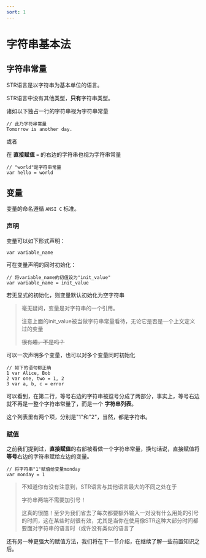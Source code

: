 ```yaml
---
sort: 1
---
```


# 字符串基本法

## 字符串常量

STR语言是以字符串为基本单位的语言。

STR语言中没有其他类型，**只有**字符串类型。

诸如以下独占一行的字符串视为字符串常量
```
// 此乃字符串常量
Tomorrow is another day.
```
或者

在 **直接赋值** `=` 的右边的字符串也视为字符串常量
```
// "world"是字符串常量
var hello = world
```

## 变量

变量的命名遵循 `ANSI C` 标准。

### 声明

变量可以如下形式声明：

    var variable_name

可在变量声明的同时初始化：

    // 将variable_name的初值设为"init_value"
    var variable_name = init_value

若无显式的初始化，则变量默认初始化为空字符串

> 毫无疑问，变量是对字符串的一个引用。
>  
> 注意上面的init_value被当做字符串常量看待，无论它是否是一个上文定义过的变量
>
> ~~很有趣，不是吗？~~

可以一次声明多个变量，也可以对多个变量同时初始化

    // 如下的语句都正确
    1 var Alice, Bob
    2 var one, two = 1, 2
    3 var a, b, c = error

可以看到，在第二行，等号右边的字符串被逗号分成了两部分，事实上，等号右边就不再是一整个字符串常量了，而是一个 **字符串列表**。

这个列表里有两个项，分别是"1"和"2"，当然，都是字符串。

### 赋值

之前我们提到过，**直接赋值**的右部被看做一个字符串常量，换句话说，直接赋值将**等号**右边的字符串赋给左边的变量。

    // 将字符串"1"赋值给变量monday
    var monday = 1

> 不知道你有没有注意到，STR语言与其他语言最大的不同之处在于
> 
> 字符串两端不需要加引号！
>  
> 这真的很酷！至少为我们省去了每次都要额外输入一对没有什么用处的引号的时间，这在某些时刻很有效，尤其是当你在使用像STR这种大部分时间都要面对字符串的语言时（或许没有类似的语言了

还有另一种更强大的赋值方法，我们将在下一节介绍，在继续了解一些前置知识之后。

